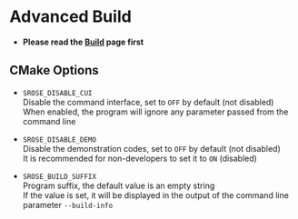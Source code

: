 # Advanced Build
- **Please read the [Build](./build.md) page first**

## CMake Options
- `SROSE_DISABLE_CUI`  
  Disable the command interface, set to `OFF` by default (not disabled)  
  When enabled, the program will ignore any parameter passed from the command line

- `SROSE_DISABLE_DEMO`  
  Disable the demonstration codes, set to `OFF` by default (not disabled)  
  It is recommended for non-developers to set it to `ON` (disabled)

- `SROSE_BUILD_SUFFIX`  
  Program suffix, the default value is an empty string  
  If the value is set, it will be displayed in the output of the command line parameter `--build-info`
